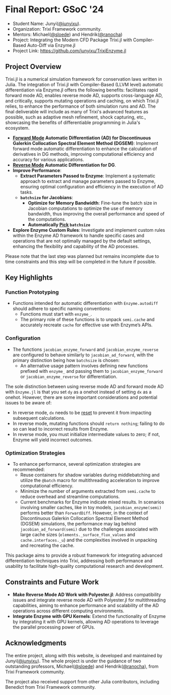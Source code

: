 # Final Report: GSoC '24

- Student Name: Junyi([@junyixu](https://github.com/junyixu)).
- Organization: Trixi Framework community.
- Mentors: Michael([@sloede](https://github.com/sloede)) and Hendrik([@ranocha](https://github.com/ranocha))
- Project: Integrating the Modern CFD Package Trixi.jl with Compiler-Based Auto-Diff via Enzyme.jl
- Project Link: <https://github.com/junyixu/TrixiEnzyme.jl>

## Project Overview
Trixi.jl is a numerical simulation framework for conservation laws written in Julia. The integration of Trixi.jl with Compiler-Based (LLVM level) automatic differentiation via Enzyme.jl offers the following benefits: facilitates rapid forward mode AD, enables reverse mode AD, supports cross-language AD, and critically, supports mutating operations and caching, on which Trixi.jl relies, to enhance the performance of both simulation runs and AD. The final deliverable will include as many of Trixi's advanced features as possible, such as adaptive mesh refinement, shock capturing, etc., showcasing the benefits of differentiable programming in Julia's ecosystem.

- **[Forward Mode](https://junyixu.github.io/TrixiEnzyme.jl/dev/api.html#TrixiEnzyme.jacobian_enzyme_forward) Automatic Differentiation (AD) for Discontinuous Galerkin Collocation Spectral Element Method (DGSEM)**: Implement forward mode automatic differentiation to enhance the calculation of derivatives in DG methods, improving computational efficiency and accuracy for various applications.
- **[Reverse Mode](https://junyixu.github.io/TrixiEnzyme.jl/dev/api.html#TrixiEnzyme.jacobian_enzyme_reverse-Tuple{Any}) Automatic Differentiation for DG**.
- **Improve Performance**:
    - **Extract Parameters Passed to Enzyme**: Implement a systematic approach to extract and manage parameters passed to Enzyme, ensuring optimal configuration and efficiency in the execution of AD tasks.
    - **`batchsize` for Jacobians**:
        - **Optimize for Memory Bandwidth**: Fine-tune the batch size in Jacobian computations to optimize the use of memory bandwidth, thus improving the overall performance and speed of the computations.
        - **Automatically [Pick](https://junyixu.github.io/TrixiEnzyme.jl/dev/api.html#TrixiEnzyme.pick_batchsize) `batchsize`**
- **Explore Enzyme Custom Rules**: Investigate and implement custom rules within the Enzyme AD framework to handle specific cases and operations that are not optimally managed by the default settings, enhancing the flexibility and capability of the AD processes.

Please note that the last step was planned but remains incomplete due to time constraints and this step will be completed in the future if possible.

## Key Highlights

### Function Prototyping

- Functions intended for automatic differentiation with `Enzyme.autodiff` should adhere to specific naming conventions:
    - Functions must start with `enzyme_`.
    - The primary role of these functions is to unpack `semi.cache` and accurately recreate `cache` for effective use with Enzyme’s APIs.

### Configuration

- The functions `jacobian_enzyme_forward` and `jacobian_enzyme_reverse` are configured to behave similarly to `jacobian_ad_forward`, with the primary distinction being how `batchsize` is chosen:
    - An alternative usage pattern involves defining new functions prefixed with `enzyme_` and passing them to `jacobian_enzyme_forward` or `jacobian_enzyme_reverse` for differentiation.

The sole distinction between using reverse mode AD and forward mode AD with `Enzyme.jl` is that you set `dy` as a onehot instead of setting `dx` as a onehot. However, there are some important considerations and potential issues to be aware of:
- In reverse mode, `dx` needs to be [reset](https://github.com/junyixu/jacobian4DG/blob/bf4b60a74a344fc1abbc97c374cec17f7ef23a21/forward_AD_via_enzyme_milestone-06-28/ad_functions.jl#L70) to prevent it from impacting subsequent calculations.
- In reverse mode, mutating functions should `return nothing`; failing to do so can lead to incorrect results from Enzyme.
- In reverse mode, you must initialize intermediate values to zero; if not, Enzyme will yield incorrect outcomes.

### Optimization Strategies

- To enhance performance, several optimization strategies are recommended:
    - Reuse containers for shadow variables during middlebatching and utilize the `@batch` macro for multithreading acceleration to improve computational efficiency.
    - Minimize the number of arguments extracted from `semi.cache` to reduce overhead and streamline computations.
    - Current benchmarks for Enzyme indicate mixed results. In scenarios involving smaller caches, like in toy models, `jacobian_enzyme(semi)` performs better than `ForwardDiff`. However, in the context of Discontinuous Galerkin Collocation Spectral Element Method (DGSEM) simulations, the performance may lag behind `jacobian_ad_forward(semi)` due to the challenges associated with large cache sizes (`elements._surface_flux_values` and `cache.interfaces._u`) and the complexities involved in unpacking and recreating the cache.

This package aims to provide a robust framework for integrating advanced differentiation techniques into Trixi, addressing both performance and usability to facilitate high-quality computational research and development.


## Constraints and Future Work
- **Make Reverse Mode AD Work with Polyester.jl**: Address compatibility issues and integrate reverse mode AD with Polyester.jl for multithreading capabilities, aiming to enhance performance and scalability of the AD operations across different computing environments.
- **Integrate Enzyme with GPU Kernels**: Extend the functionality of Enzyme by integrating it with GPU kernels, allowing AD operations to leverage the parallel processing power of GPUs.

## Acknowledgments

The entire project, along with this website, is developed and maintained by Junyi([@junyixu](https://github.com/junyixu)).
The whole project is under the guidance of two outstanding professors, Michael([@sloede](https://github.com/sloede)) and Hendrik([@ranocha](https://github.com/ranocha)), from Trixi Framework community.

The project also received support from other Julia contributors, including Benedict from Trixi Framework community.
